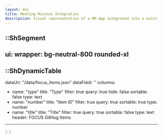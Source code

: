 ```yaml
---
layout: doc
title: Meeting Minutes Integration
description: Visual representation of a MM App integrated into a existing website
---
```


::ShSegment
---
ui:
    wrapper: bg-neutral-800 rounded-xl
---
::ShDynamicTable
---
dataUrl: "/data/focus_items.json"
dataField: ''
columns:
  - name: "type"
    title: "Type"
    filter: true
    query: true
    hide: false
    sortable: false
    type: text
  - name: "number"
    title: "Item ID"
    filter: true
    query: true
    sortable: true
    type: number
  - name: "title"
    title: "Title"
    filter: true
    query: true
    sortable: false
    type: text
header: FOCUS GitHug Items
---
::
::